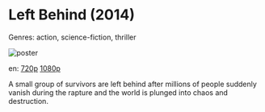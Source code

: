 # Left Behind (2014)

Genres: action, science-fiction, thriller

![poster](http://image.tmdb.org/t/p/w500/lWf8po2lGleVuzRB4lpHavVT1Lv.jpg)

en:
  [720p](magnet:?xt=urn:btih:F0093C7608B18BE1B9AFE31B5A6517192E6A6977&tr=udp://glotorrents.pw:6969/announce&tr=udp://tracker.opentrackr.org:1337/announce&tr=udp://torrent.gresille.org:80/announce&tr=udp://tracker.openbittorrent.com:80&tr=udp://tracker.coppersurfer.tk:6969&tr=udp://tracker.leechers-paradise.org:6969&tr=udp://p4p.arenabg.ch:1337&tr=udp://tracker.internetwarriors.net:1337)
  [1080p](magnet:?xt=urn:btih:551F65DAE736B8CCAB25507755D6E550EB7CC69C&tr=udp://glotorrents.pw:6969/announce&tr=udp://tracker.opentrackr.org:1337/announce&tr=udp://torrent.gresille.org:80/announce&tr=udp://tracker.openbittorrent.com:80&tr=udp://tracker.coppersurfer.tk:6969&tr=udp://tracker.leechers-paradise.org:6969&tr=udp://p4p.arenabg.ch:1337&tr=udp://tracker.internetwarriors.net:1337)
  


A small group of survivors are left behind after millions of people suddenly vanish during the rapture and the world is plunged into chaos and destruction.